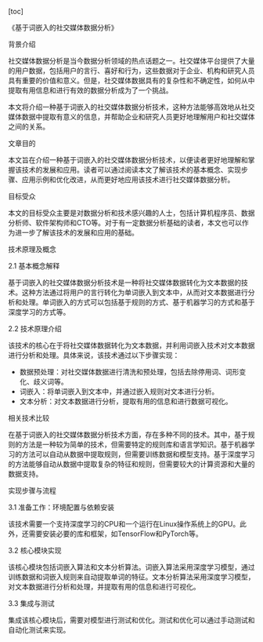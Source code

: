 
[toc]                    
                
                
《基于词嵌入的社交媒体数据分析》

背景介绍

社交媒体数据分析是当今数据分析领域的热点话题之一。社交媒体平台提供了大量的用户数据，包括用户的言行、喜好和行为，这些数据对于企业、机构和研究人员具有重要的价值和意义。但是，社交媒体数据具有的复杂性和不确定性，如何从中提取有用信息和进行有效的数据分析成为了一个挑战。

本文将介绍一种基于词嵌入的社交媒体数据分析技术，这种方法能够高效地从社交媒体数据中提取有意义的信息，并帮助企业和研究人员更好地理解用户和社交媒体之间的关系。

文章目的

本文旨在介绍一种基于词嵌入的社交媒体数据分析技术，以便读者更好地理解和掌握该技术的发展和应用。读者可以通过阅读本文了解该技术的基本概念、实现步骤、应用示例和优化改进，从而更好地应用该技术进行社交媒体数据分析。

目标受众

本文的目标受众主要是对数据分析和技术感兴趣的人士，包括计算机程序员、数据分析师、软件架构师和CTO等。对于有一定数据分析基础的读者，本文也可以作为进一步了解该技术的发展和应用的基础。

技术原理及概念

2.1 基本概念解释

基于词嵌入的社交媒体数据分析技术是一种将社交媒体数据转化为文本数据的技术。这种方法通过将用户的言行转化为单词嵌入到文本中，从而对文本数据进行分析和处理。单词嵌入的方式可以包括基于规则的方式、基于机器学习的方式和基于深度学习的方式等。

2.2 技术原理介绍

该技术的核心在于将社交媒体数据转化为文本数据，并利用词嵌入技术对文本数据进行分析和处理。具体来说，该技术通过以下步骤实现：

- 数据预处理：对社交媒体数据进行清洗和预处理，包括去除停用词、词形变化、歧义词等。
- 词嵌入：将单词嵌入到文本中，并通过嵌入规则对文本进行分析。
- 文本分析：对文本数据进行分析，提取有用的信息和进行数据可视化。

相关技术比较

在基于词嵌入的社交媒体数据分析技术方面，存在多种不同的技术。其中，基于规则的方法是一种较为简单的技术，但需要特定的规则库和语言学知识。基于机器学习的方法可以自动从数据中提取规则，但需要训练数据和模型支持。基于深度学习的方法能够自动从数据中提取复杂的特征和规则，但需要较大的计算资源和大量的数据支持。

实现步骤与流程

3.1 准备工作：环境配置与依赖安装

该技术需要一个支持深度学习的CPU和一个运行在Linux操作系统上的GPU。此外，还需要安装必要的库和框架，如TensorFlow和PyTorch等。

3.2 核心模块实现

该核心模块包括词嵌入算法和文本分析算法。词嵌入算法采用深度学习模型，通过训练数据和词嵌入规则来自动提取单词的特征。文本分析算法采用深度学习模型，对文本数据进行分析和处理，并提取有用的信息和进行可视化。

3.3 集成与测试

集成该核心模块后，需要对模型进行测试和优化。测试和优化可以通过手动测试和自动化测试来实现。


